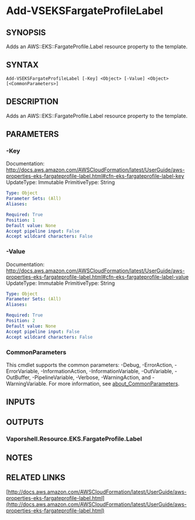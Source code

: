 # Add-VSEKSFargateProfileLabel

## SYNOPSIS
Adds an AWS::EKS::FargateProfile.Label resource property to the template.

## SYNTAX

```
Add-VSEKSFargateProfileLabel [-Key] <Object> [-Value] <Object> [<CommonParameters>]
```

## DESCRIPTION
Adds an AWS::EKS::FargateProfile.Label resource property to the template.

## PARAMETERS

### -Key
Documentation: http://docs.aws.amazon.com/AWSCloudFormation/latest/UserGuide/aws-properties-eks-fargateprofile-label.html#cfn-eks-fargateprofile-label-key
UpdateType: Immutable
PrimitiveType: String

```yaml
Type: Object
Parameter Sets: (All)
Aliases:

Required: True
Position: 1
Default value: None
Accept pipeline input: False
Accept wildcard characters: False
```

### -Value
Documentation: http://docs.aws.amazon.com/AWSCloudFormation/latest/UserGuide/aws-properties-eks-fargateprofile-label.html#cfn-eks-fargateprofile-label-value
UpdateType: Immutable
PrimitiveType: String

```yaml
Type: Object
Parameter Sets: (All)
Aliases:

Required: True
Position: 2
Default value: None
Accept pipeline input: False
Accept wildcard characters: False
```

### CommonParameters
This cmdlet supports the common parameters: -Debug, -ErrorAction, -ErrorVariable, -InformationAction, -InformationVariable, -OutVariable, -OutBuffer, -PipelineVariable, -Verbose, -WarningAction, and -WarningVariable. For more information, see [about_CommonParameters](http://go.microsoft.com/fwlink/?LinkID=113216).

## INPUTS

## OUTPUTS

### Vaporshell.Resource.EKS.FargateProfile.Label
## NOTES

## RELATED LINKS

[http://docs.aws.amazon.com/AWSCloudFormation/latest/UserGuide/aws-properties-eks-fargateprofile-label.html](http://docs.aws.amazon.com/AWSCloudFormation/latest/UserGuide/aws-properties-eks-fargateprofile-label.html)

